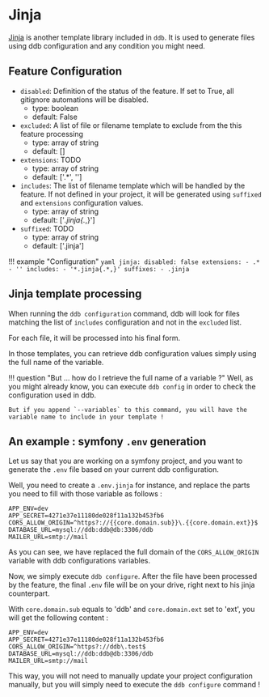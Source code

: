 Jinja
===

[Jinja](https://jinja.palletsprojects.com/) is another template library included in `ddb`. It is used to generate files
using ddb configuration and any condition you might need.


Feature Configuration
---

- `disabled`: Definition of the status of the feature. If set to True, all gitignore automations will be disabled.
    - type: boolean
    - default: False
- `excluded`: A list of file or filename template to exclude from the this feature processing
    - type: array of string
    - default: []
- `extensions`: TODO
    - type: array of string
    - default: ['.*', '']
- `includes`: The list of filename template which will be handled by the feature. If not defined in your project, it will
    be generated using `suffixed` and `extensions` configuration values.
    - type: array of string
    - default: ['*.jinja{.*,}']
- `suffixed`: TODO
    - type: array of string
    - default: ['.jinja']
 
!!! example "Configuration"
    ```yaml
    jinja:
      disabled: false
      extensions:
      - .*
      - ''
      includes:
      - '*.jinja{.*,}'
      suffixes:
      - .jinja
    ```

Jinja template processing
--- 

When running the `ddb configuration` command, ddb will look for files matching the list of `includes` configuration and 
not in the `excluded` list.

For each file, it will be processed into his final form. 

In those templates, you can retrieve ddb configuration values simply using the full name of the variable.

!!! question "But ... how do I retrieve the full name of a variable ?"
    Well, as you might already know, you can execute `ddb config` in order to check the configuration used in ddb.
    
    But if you append `--variables` to this command, you will have the variable name to include in your template !
    
An example : symfony `.env` generation 
--- 
Let us say that you are working on a symfony project, and you want to generate the `.env` file based on your current
ddb configuration.

Well, you need to create a `.env.jinja` for instance, and replace the parts you need to fill with those variable 
as follows :
```dotenv
APP_ENV=dev
APP_SECRET=4271e37e11180de028f11a132b453fb6
CORS_ALLOW_ORIGIN=^https?://{{core.domain.sub}}\.{{core.domain.ext}}$
DATABASE_URL=mysql://ddb:ddb@db:3306/ddb
MAILER_URL=smtp://mail
```

As you can see, we have replaced the full domain of the `CORS_ALLOW_ORIGIN` variable with ddb configurations variables.

Now, we simply execute `ddb configure`. After the file have been processed by the feature, the final `.env` file will
be on your drive, right next to his jinja counterpart. 

With `core.domain.sub` equals to 'ddb' and `core.domain.ext` set to 'ext', you will get the following content :
```dotenv
APP_ENV=dev
APP_SECRET=4271e37e11180de028f11a132b453fb6
CORS_ALLOW_ORIGIN=^https?://ddb\.test$
DATABASE_URL=mysql://ddb:ddb@db:3306/ddb
MAILER_URL=smtp://mail
```

This way, you will not need to manually update your project configuration manually, but you will simply need to execute
the `ddb configure` command !
